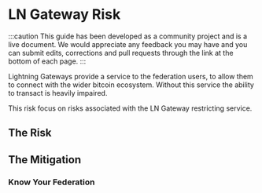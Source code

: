 # LN Gateway Risk

:::caution
This guide has been developed as a community project and is a live document. We would appreciate any feedback you may have and you can submit edits, corrections and pull requests through the link at the bottom of each page.
:::

Lightning Gateways provide a service to the federation users, to allow them to connect with the wider bitcoin ecosystem. Without this service the ability to transact is heavily impaired. 

This risk focus on risks associated with the LN Gateway restricting service. 

## The Risk

## The Mitigation 

### Know Your Federation 